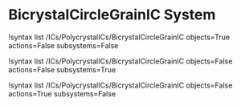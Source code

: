 <!-- MOOSE Documentation Stub: Remove this when content is added. -->


# BicrystalCircleGrainIC System

!syntax list /ICs/PolycrystalICs/BicrystalCircleGrainIC objects=True actions=False subsystems=False

!syntax list /ICs/PolycrystalICs/BicrystalCircleGrainIC objects=False actions=False subsystems=True

!syntax list /ICs/PolycrystalICs/BicrystalCircleGrainIC objects=False actions=True subsystems=False

